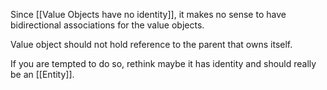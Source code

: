 Since [[Value Objects have no identity]], it makes no sense to have bidirectional associations for the value objects. 

Value object should not hold reference to the parent that owns itself.

If you are tempted to do so, rethink maybe it has identity and should really be an [[Entity]].